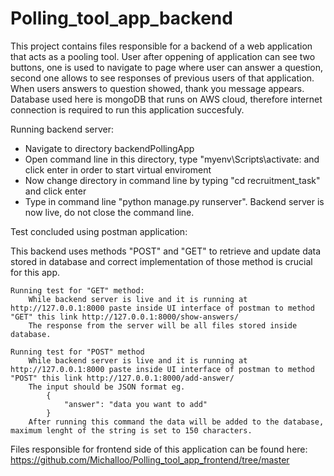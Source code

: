 # Polling_tool_app_backend

This project contains files responsible for a backend of a web application that acts as a pooling tool. User after oppening of application can see two buttons, one is used to 
navigate to page where user can answer a question, second one allows to see responses of previous users of that application. When users answers to question showed, thank you
message appears. Database used here is mongoDB that runs on AWS cloud, therefore internet connection is required to run this application succesfuly.

Running backend server:

  - Navigate to directory backendPollingApp
  - Open command line in this directory, type "myenv\Scripts\activate: and click enter in order to start virtual enviroment
  - Now change directory in command line by typing "cd recruitment_task" and click enter
  - Type in command line "python manage.py runserver". Backend server is now live, do not close the command line.
  
Test concluded using postman application:

  This backend uses methods "POST" and "GET" to retrieve and update data stored in database and correct implementation of those method is crucial for this app. 
  
    Running test for "GET" method:
        While backend server is live and it is running at http://127.0.0.1:8000 paste inside UI interface of postman to method "GET" this link http://127.0.0.1:8000/show-answers/
        The response from the server will be all files stored inside database.

    Running test for "POST" method
        While backend server is live and it is running at http://127.0.0.1:8000 paste inside UI interface of postman to method "POST" this link http://127.0.0.1:8000/add-answer/
        The input should be JSON format eg.
            {
                "answer": "data you want to add"
            }
        After running this command the data will be added to the database, maximum lenght of the string is set to 150 characters. 


Files responsible for frontend side of this application can be found here: https://github.com/Michalloo/Polling_tool_app_frontend/tree/master
